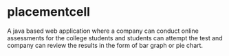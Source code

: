 # placementcell
A java based web application where a company can conduct online assessments for the college students and students can attempt the test and company can review the results in the form of bar graph or pie chart.
